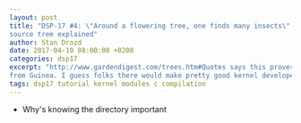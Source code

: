 ```yaml
---
layout: post
title: "DSP-17 #4: \"Around a flowering tree, one finds many insects\" - Linux
source tree explained"
author: Stan Drozd
date: 2017-04-10 08:00:00 +0200
categories: dsp17
excerpt: "http://www.gardendigest.com/trees.htm#Quotes says this proverb comes
from Guinea. I guess folks there would make pretty good kernel developers"
tags: dsp17 tutorial kernel modules c compilation
---
```

* Why's knowing the directory important



